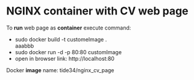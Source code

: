 # NGINX container with CV web page

To **run** web page as **container** execute command:
   - sudo docker build -t customeImage .  
   aaabbb
   - sudo docker run -d -p 80:80 customImage  
   - open in browser link: http://localhost:80  
  
Docker **image** name: tide34/nginx_cv_page
